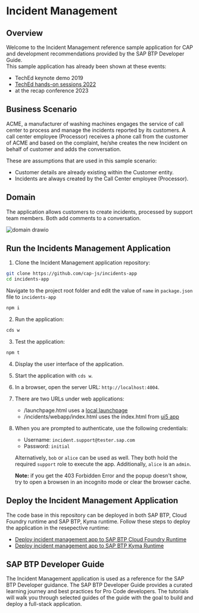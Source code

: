 # Incident Management

## Overview

Welcome to the Incident Management reference sample application for CAP and development recommendations provided by the SAP BTP Developer Guide.  
This sample application has already been shown at these events:

- TechEd keynote demo 2019
- [TechEd hands-on sessions 2022](https://github.com/SAP-samples/teched2022-AD264/wiki)
- at the recap conference 2023

## Business Scenario

ACME, a  manufacturer of washing machines engages the service of call center to process and manage the incidents reported by its customers. A call center employee (Processor) receives a phone call from the customer of ACME and based on the complaint, he/she creates the new Incident on behalf of customer and adds the conversation.
 
These are assumptions that are used in this sample scenario:
- Customer details are already existing within the Customer entity.
- Incidents are always created by the Call Center employee (Processor).

## Domain

The application allows customers to create incidents, processed by support team members. 
Both add comments to a conversation.

![domain drawio](https://github.com/SAP-samples/cap-sample-incidents-mgmt/assets/12186013/a1de9cf1-1346-427d-b5a2-55a14428e8f5)

## Run the Incidents Management Application

1. Clone the Incident Management application repository:

```sh
git clone https://github.com/cap-js/incidents-app
cd incidents-app
```

Navigate to the project root folder and edit the value of `name` in `package.json` file to `incidents-app`

```sh
npm i
```

2. Run the application:

```sh
cds w
```
3. Test the application:

```sh
npm t
```
4. Display the user interface of the application.

 1. Start the application with `cds w`.
 2. In a browser, open the server URL: `http://localhost:4004`.
 3. There are two URLs under web applications:
 
    - /launchpage.html uses a [local launchpage](!https://pages.github.tools.sap/cap/golden-path/develop/Launchpage/Launchpage)
    - /incidents/webapp/index.html uses the index.html from [ui5 app](!https://pages.github.tools.sap/cap/golden-path/develop/btp-app-create-ui-fiori-elements/btp-app-create-ui-fiori-elements)
    
 4. When you are prompted to authenticate, use the following credentials:
 
    - Username: `incident.support@tester.sap.com`
    - Password: `initial`
   
    Alternatively, `bob` or `alice` can be used as well. They both hold the required `support` role to execute the app. Additionally, `alice` is an `admin`.
    
    **Note:** if you get the 403 Forbidden Error and the popup doesn't show, try to open a browsen in an incognito mode or clear the browser cache.

## Deploy the Incident Management Application

The code base in this repository can be deployed in both SAP BTP, Cloud Foundry runtime and SAP BTP, Kyma runtime.
Follow these steps to deploy the application in the resepective runtime:

- [Deploy incident management app to SAP BTP Cloud Foundry Runtime](https://pages.github.tools.sap/cap/golden-path/deploy/to-cf)
- [Deploy incident management app to SAP BTP Kyma Runtime](https://pages.github.tools.sap/cap/golden-path/deploy/to-k8s)

## SAP BTP Developer Guide

The Incident Management application is used as a reference for the SAP BTP Developer guidance. The SAP BTP Developer Guide provides a curated learning journey and best practices for Pro Code developers. The tutorials will walk you through selected guides of the guide with the goal to build and deploy a full-stack application.


